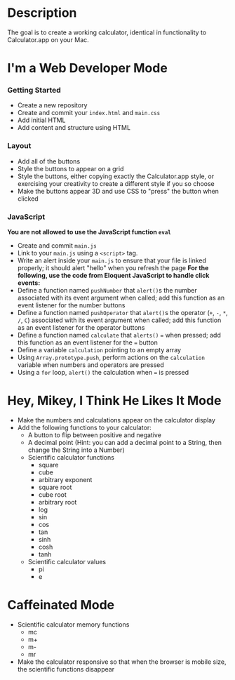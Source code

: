 # Description
The goal is to create a working calculator, identical in functionality to Calculator.app on your Mac.
# I'm a Web Developer Mode
### Getting Started
* Create a new repository
* Create and commit your `index.html` and `main.css`
* Add initial HTML
* Add content and structure using HTML
### Layout
* Add all of the buttons
* Style the buttons to appear on a grid
* Style the buttons, either copying exactly the Calculator.app  style, or exercising your creativity to create a different style if you so choose
* Make the buttons appear 3D and use CSS to "press" the button when clicked
### JavaScript
**You are not allowed to use the JavaScript function `eval`**
* Create and commit `main.js`
* Link to your `main.js` using a `<script>` tag.
* Write an alert inside your `main.js` to ensure that your file is linked properly; it should alert "hello" when you refresh the page
**For the following, use the code from Eloquent JavaScript to handle click events:**
* Define a function named `pushNumber` that `alert()`s the number associated with its event argument when called; add this function as an event listener for the number buttons
* Define a function named `pushOperator` that `alert()`s the operator (`+`, `-`, `*`, `/`, `C`) associated with its event argument when called; add this function as an event listener for the operator buttons
* Define a function named `calculate` that `alerts()` `=` when pressed; add this function as an event listener for the `=` button
* Define a variable `calculation` pointing to an empty array
* Using `Array.prototype.push`, perform actions on the `calculation` variable when numbers and operators are pressed
* Using a `for` loop, `alert()` the calculation when `=` is pressed
# Hey, Mikey, I Think He Likes It Mode
* Make the numbers and calculations appear on the calculator display
* Add the following functions to your calculator:
    * A button to flip between positive and negative
    * A decimal point (Hint: you can add a decimal point to a String, then change the String into a Number)
    * Scientific calculator functions
      * square
      * cube
      * arbitrary exponent
      * square root
      * cube root
      * arbitrary root
      * log
      * sin
      * cos
      * tan
      * sinh
      * cosh
      * tanh
    * Scientific calculator values
      * pi
      * e
# Caffeinated Mode
* Scientific calculator memory functions
    * mc
    * m+
    * m-
    * mr
* Make the calculator responsive so that when the browser is mobile size, the scientific functions disappear
